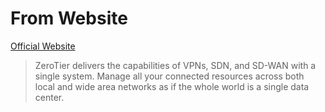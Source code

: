 # From Website

[Official Website](https://zerotier.com)

> ZeroTier delivers the capabilities of VPNs, SDN, and SD-WAN
> with a single system. Manage all your connected resources
> across both local and wide area networks as if the whole
> world is a single data center.
